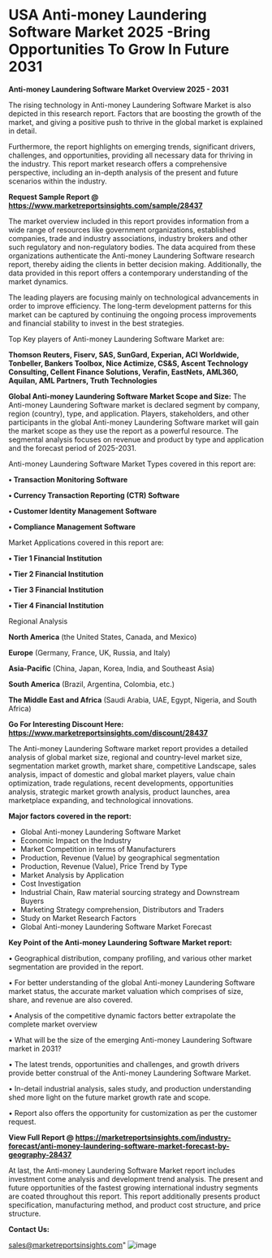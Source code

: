 # USA Anti-money Laundering Software Market 2025 -Bring Opportunities To Grow In Future 2031

<Strong> Anti-money Laundering Software Market Overview 2025 - 2031</strong>

The rising technology in Anti-money Laundering Software Market is also depicted in this research report. Factors that are boosting the growth of the market, and giving a positive push to thrive in the global market is explained in detail.

Furthermore, the report highlights on emerging trends, significant drivers, challenges, and opportunities, providing all necessary data for thriving in the industry. This report market research offers a comprehensive perspective, including an in-depth analysis of the present and future scenarios within the industry.

<strong>Request Sample Report @ <a href=https://www.marketreportsinsights.com/sample/28437>https://www.marketreportsinsights.com/sample/28437</a></strong>

The market overview included in this report provides information from a wide range of resources like government organizations, established companies, trade and industry associations, industry brokers and other such regulatory and non-regulatory bodies. The data acquired from these organizations authenticate the Anti-money Laundering Software research report, thereby aiding the clients in better decision making. Additionally, the data provided in this report offers a contemporary understanding of the market dynamics.

The leading players are focusing mainly on technological advancements in order to improve efficiency. The long-term development patterns for this market can be captured by continuing the ongoing process improvements and financial stability to invest in the best strategies.

Top Key players of Anti-money Laundering Software Market are:

<strong>Thomson Reuters, Fiserv, SAS, SunGard, Experian, ACI Worldwide, Tonbeller, Bankers Toolbox, Nice Actimize, CS&S, Ascent Technology Consulting, Cellent Finance Solutions, Verafin, EastNets, AML360, Aquilan, AML Partners, Truth Technologies</strong>

<strong><b>Global Anti-money Laundering Software Market Scope and Size:</b></strong>
The Anti-money Laundering Software market is declared segment by company, region (country), type, and application. Players, stakeholders, and other participants in the global Anti-money Laundering Software market will gain the market scope as they use the report as a powerful resource. The segmental analysis focuses on revenue and product by type and application and the forecast period of 2025-2031.

Anti-money Laundering Software Market Types covered in this report are:

<strong>• Transaction Monitoring Software

• Currency Transaction Reporting (CTR) Software

• Customer Identity Management Software

• Compliance Management Software</strong>

Market Applications covered in this report are:

<strong>• Tier 1 Financial Institution

• Tier 2 Financial Institution

• Tier 3 Financial Institution

• Tier 4 Financial Institution</strong> 

Regional Analysis

<strong>North America</strong> (the United States, Canada, and Mexico)

<strong>Europe</strong> (Germany, France, UK, Russia, and Italy)

<strong>Asia-Pacific</strong> (China, Japan, Korea, India, and Southeast Asia)

<strong>South America</strong> (Brazil, Argentina, Colombia, etc.)

<strong>The Middle East and Africa</strong> (Saudi Arabia, UAE, Egypt, Nigeria, and South Africa)

<strong>Go For Interesting Discount Here: <a href=https://www.marketreportsinsights.com/discount/28437>https://www.marketreportsinsights.com/discount/28437</a></strong>

The Anti-money Laundering Software market report provides a detailed analysis of global market size, regional and country-level market size, segmentation market growth, market share, competitive Landscape, sales analysis, impact of domestic and global market players, value chain optimization, trade regulations, recent developments, opportunities analysis, strategic market growth analysis, product launches, area marketplace expanding, and technological innovations.

<strong><b>Major factors covered in the report:</b></strong>
<ul>
  <li>Global Anti-money Laundering Software Market </li>
  <li>Economic Impact on the Industry</li>
  <li>Market Competition in terms of Manufacturers</li>
  <li>Production, Revenue (Value) by geographical segmentation</li>
  <li>Production, Revenue (Value), Price Trend by Type</li>
  <li>Market Analysis by Application</li>
  <li>Cost Investigation</li>
  <li>Industrial Chain, Raw material sourcing strategy and Downstream Buyers</li>
  <li>Marketing Strategy comprehension, Distributors and Traders</li>
  <li>Study on Market Research Factors</li>
  <li>Global Anti-money Laundering Software Market Forecast</li>
</ul>

<strong><b>Key Point of the Anti-money Laundering Software Market report:</b></strong>

• Geographical distribution, company profiling, and various other market segmentation are provided in the report.

• For better understanding of the global Anti-money Laundering Software market status, the accurate market valuation which comprises of size, share, and revenue are also covered.

• Analysis of the competitive dynamic factors better extrapolate the complete market overview

• What will be the size of the emerging Anti-money Laundering Software market in 2031?

• The latest trends, opportunities and challenges, and growth drivers provide better construal of the Anti-money Laundering Software Market.

• In-detail industrial analysis, sales study, and production understanding shed more light on the future market growth rate and scope.

• Report also offers the opportunity for customization as per the customer request.

<strong><b>View Full Report @ <a href=https://marketreportsinsights.com/industry-forecast/anti-money-laundering-software-market-forecast-by-geography-28437>https://marketreportsinsights.com/industry-forecast/anti-money-laundering-software-market-forecast-by-geography-28437</a></b></strong>


At last, the Anti-money Laundering Software Market report includes investment come analysis and development trend analysis. The present and future opportunities of the fastest growing international industry segments are coated throughout this report. This report additionally presents product specification, manufacturing method, and product cost structure, and price structure.

<strong>Contact Us:</strong>

sales@marketreportsinsights.com"
![image](https://github.com/user-attachments/assets/13584f9f-b39f-4d89-acb9-9bf8a68df7d5)
